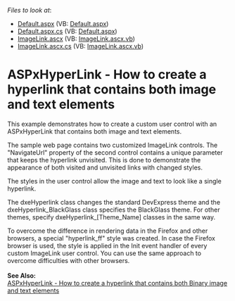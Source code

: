 <!-- default file list -->
*Files to look at*:

* [Default.aspx](./CS/WebSite/Default.aspx) (VB: [Default.aspx](./VB/WebSite/Default.aspx))
* [Default.aspx.cs](./CS/WebSite/Default.aspx.cs) (VB: [Default.aspx](./VB/WebSite/Default.aspx))
* [ImageLink.ascx](./CS/WebSite/ImageLink.ascx) (VB: [ImageLink.ascx.vb](./VB/WebSite/ImageLink.ascx.vb))
* [ImageLink.ascx.cs](./CS/WebSite/ImageLink.ascx.cs) (VB: [ImageLink.ascx.vb](./VB/WebSite/ImageLink.ascx.vb))
<!-- default file list end -->
# ASPxHyperLink - How to create a hyperlink that contains both image and text elements


<p>This example demonstrates how to create a custom user control with an ASPxHyperLink that contains both image and text elements.</p>
<p>The sample web page contains two customized ImageLink controls. The "NavigateUrl" property of the second control contains a unique parameter that keeps the hyperlink unvisited. This is done to demonstrate the appearance of both visited and unvisited links with changed styles.</p>
<p>The styles in the user control allow the image and text to look like a single hyperlink.</p>
<p>The dxeHyperlink class changes the standard DevExpress theme and the dxeHyperlink_BlackGlass class specifies the BlackGlass theme. For other themes, specify dxeHyperlink_[Theme_Name] classes in the same way.</p>
<p>To overcome the difference in rendering data in the Firefox and other browsers, a special "hyperlink_ff" style was created. In case the Firefox browser is used, the style is applied in the Init event handler of every custom ImageLink user control. You can use the same approach to overcome difficulties with other browsers.<br /><br /><strong>See Also:</strong><br /><a href="https://www.devexpress.com/Support/Center/p/T191115">ASPxHyperLink - How to create a hyperlink that contains both Binary image and text elements</a></p>

<br/>



